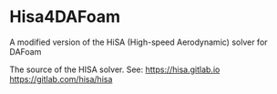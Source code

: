 Hisa4DAFoam
===========

A modified version of the HiSA (High-speed Aerodynamic) solver for DAFoam

The source of the HISA solver. 
See:
https://hisa.gitlab.io
https://gitlab.com/hisa/hisa
